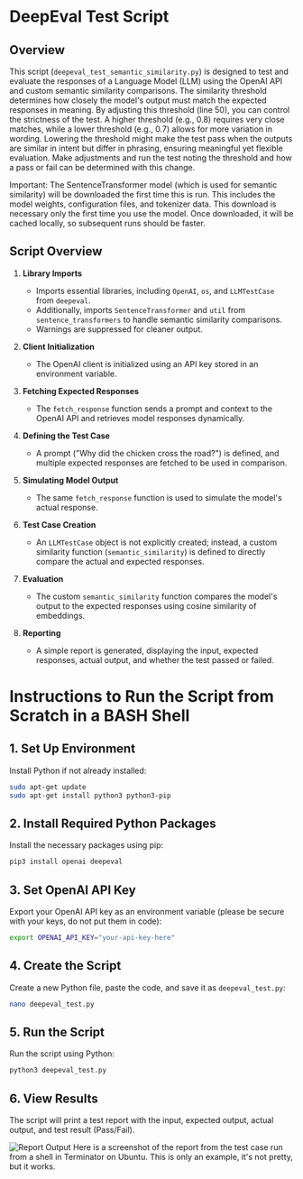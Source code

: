 # DeepEval Test Script

## Overview

This script (`deepeval_test_semantic_similarity.py`) is designed to test and evaluate the responses of a Language Model (LLM) using the OpenAI API and custom semantic similarity comparisons.
The similarity threshold determines how closely the model's output must match the expected responses in meaning. By adjusting this threshold (line 50), you can control the strictness of the test. A higher threshold (e.g., 0.8) requires very close matches, while a lower threshold (e.g., 0.7) allows for more variation in wording. Lowering the threshold might make the test pass when the outputs are similar in intent but differ in phrasing, ensuring meaningful yet flexible evaluation. Make adjustments and run the test noting the threshold and how a pass or fail can be determined with this change.

Important: The SentenceTransformer model (which is used for semantic similarity) will be downloaded the first time this is run. This includes the model weights, configuration files, and tokenizer data. This download is necessary only the first time you use the model. Once downloaded, it will be cached locally, so subsequent runs should be faster.

## Script Overview

1. **Library Imports**
   * Imports essential libraries, including `OpenAI`, `os`, and `LLMTestCase` from `deepeval`.
   * Additionally, imports `SentenceTransformer` and `util` from `sentence_transformers` to handle semantic similarity comparisons.
   * Warnings are suppressed for cleaner output.

2. **Client Initialization**
   * The OpenAI client is initialized using an API key stored in an environment variable.

3. **Fetching Expected Responses**
   * The `fetch_response` function sends a prompt and context to the OpenAI API and retrieves model responses dynamically.

4. **Defining the Test Case**
   * A prompt ("Why did the chicken cross the road?") is defined, and multiple expected responses are fetched to be used in comparison.

5. **Simulating Model Output**
   * The same `fetch_response` function is used to simulate the model's actual response.

6. **Test Case Creation**
   * An `LLMTestCase` object is not explicitly created; instead, a custom similarity function (`semantic_similarity`) is defined to directly compare the actual and expected responses.

7. **Evaluation**
   * The custom `semantic_similarity` function compares the model's output to the expected responses using cosine similarity of embeddings.

8. **Reporting**
   * A simple report is generated, displaying the input, expected responses, actual output, and whether the test passed or failed.

# Instructions to Run the Script from Scratch in a BASH Shell

## 1. Set Up Environment

Install Python if not already installed:

```bash
sudo apt-get update
sudo apt-get install python3 python3-pip
```

## 2. Install Required Python Packages

Install the necessary packages using pip:

```bash
pip3 install openai deepeval
```

## 3. Set OpenAI API Key

Export your OpenAI API key as an environment variable (please be secure with your keys, do not put them in code):

```bash
export OPENAI_API_KEY="your-api-key-here"
```

## 4. Create the Script

Create a new Python file, paste the code, and save it as `deepeval_test.py`:

```bash
nano deepeval_test.py
```

## 5. Run the Script

Run the script using Python:

```bash
python3 deepeval_test.py
```

## 6. View Results

The script will print a test report with the input, expected output, actual output, and test result (Pass/Fail).

![Report Output](https://github.com/jadm11/deepeval_test/blob/main/report.png)
Here is a screenshot of the report from the test case run from a shell in Terminator on Ubuntu. This is only an example, it's not pretty, but it works. 
